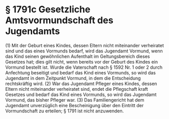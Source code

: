 # § 1791c Gesetzliche Amtsvormundschaft des Jugendamts
(1) Mit der Geburt eines Kindes, dessen Eltern nicht miteinander verheiratet sind und das eines Vormunds bedarf, wird das Jugendamt Vormund, wenn das Kind seinen gewöhnlichen Aufenthalt im Geltungsbereich dieses Gesetzes hat; dies gilt nicht, wenn bereits vor der Geburt des Kindes ein Vormund bestellt ist. Wurde die Vaterschaft nach § 1592 Nr. 1 oder 2 durch Anfechtung beseitigt und bedarf das Kind eines Vormunds, so wird das Jugendamt in dem Zeitpunkt Vormund, in dem die Entscheidung rechtskräftig wird.
(2) War das Jugendamt Pfleger eines Kindes, dessen Eltern nicht miteinander verheiratet sind, endet die Pflegschaft kraft Gesetzes und bedarf das Kind eines Vormunds, so wird das Jugendamt Vormund, das bisher Pfleger war.
(3) Das Familiengericht hat dem Jugendamt unverzüglich eine Bescheinigung über den Eintritt der Vormundschaft zu erteilen; § 1791 ist nicht anzuwenden.